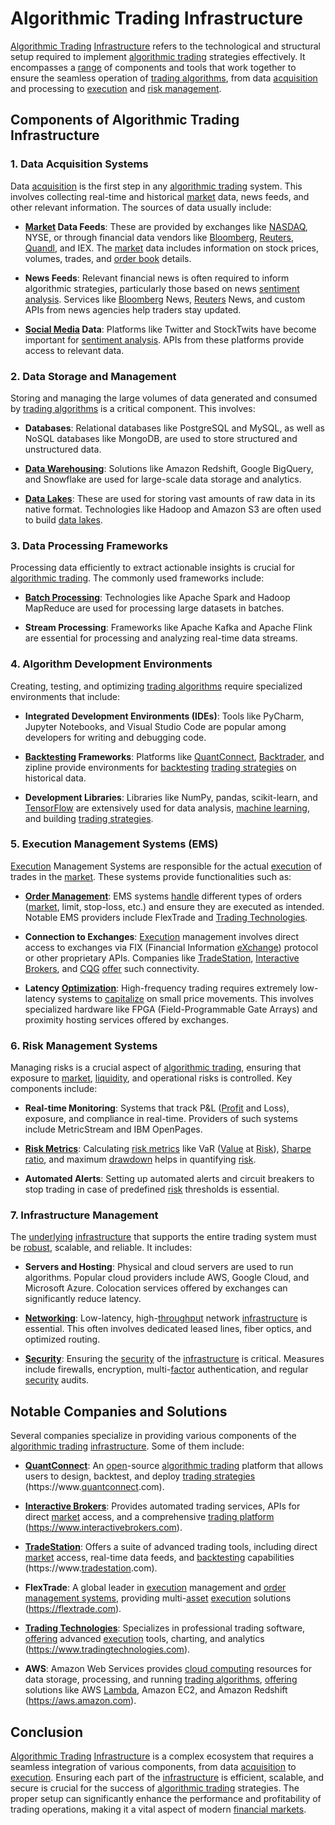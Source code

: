 # Algorithmic Trading Infrastructure

[Algorithmic Trading](../a/algorithmic_trading.md) [Infrastructure](../i/infrastructure.md) refers to the technological and structural setup required to implement [algorithmic trading](../a/algorithmic_trading.md) strategies effectively. It encompasses a [range](../r/range.md) of components and tools that work together to ensure the seamless operation of [trading algorithms](../t/trading_algorithms.md), from data [acquisition](../a/acquisition.md) and processing to [execution](../e/execution.md) and [risk management](../r/risk_management.md).

## Components of Algorithmic Trading Infrastructure

### 1. Data Acquisition Systems

Data [acquisition](../a/acquisition.md) is the first step in any [algorithmic trading](../a/algorithmic_trading.md) system. This involves collecting real-time and historical [market](../m/market.md) data, news feeds, and other relevant information. The sources of data usually include:

- **[Market](../m/market.md) Data Feeds**: These are provided by exchanges like [NASDAQ](../n/nasdaq.md), NYSE, or through financial data vendors like [Bloomberg](../b/bloomberg.md), [Reuters](../r/reuters.md), [Quandl](../q/quandl.md), and IEX. The [market](../m/market.md) data includes information on stock prices, volumes, trades, and [order book](../o/order_book.md) details.

- **News Feeds**: Relevant financial news is often required to inform algorithmic strategies, particularly those based on news [sentiment analysis](../s/sentiment_analysis.md). Services like [Bloomberg](../b/bloomberg.md) News, [Reuters](../r/reuters.md) News, and custom APIs from news agencies help traders stay updated.

- **[Social Media](../s/social_media.md) Data**: Platforms like Twitter and StockTwits have become important for [sentiment analysis](../s/sentiment_analysis.md). APIs from these platforms provide access to relevant data.

### 2. Data Storage and Management

Storing and managing the large volumes of data generated and consumed by [trading algorithms](../t/trading_algorithms.md) is a critical component. This involves:

- **Databases**: Relational databases like PostgreSQL and MySQL, as well as NoSQL databases like MongoDB, are used to store structured and unstructured data.

- **[Data Warehousing](../d/data_warehousing_in_trading.md)**: Solutions like Amazon Redshift, Google BigQuery, and Snowflake are used for large-scale data storage and analytics.

- **[Data Lakes](../d/data_lakes_in_trading.md)**: These are used for storing vast amounts of raw data in its native format. Technologies like Hadoop and Amazon S3 are often used to build [data lakes](../d/data_lakes_in_trading.md).

### 3. Data Processing Frameworks

Processing data efficiently to extract actionable insights is crucial for [algorithmic trading](../a/algorithmic_trading.md). The commonly used frameworks include:

- **[Batch Processing](../b/batch_processing.md)**: Technologies like Apache Spark and Hadoop MapReduce are used for processing large datasets in batches.

- **Stream Processing**: Frameworks like Apache Kafka and Apache Flink are essential for processing and analyzing real-time data streams.

### 4. Algorithm Development Environments

Creating, testing, and optimizing [trading algorithms](../t/trading_algorithms.md) require specialized environments that include:

- **Integrated Development Environments (IDEs)**: Tools like PyCharm, Jupyter Notebooks, and Visual Studio Code are popular among developers for writing and debugging code.

- **[Backtesting](../b/backtesting.md) Frameworks**: Platforms like [QuantConnect](../q/quantconnect.md), [Backtrader](../b/backtrader.md), and zipline provide environments for [backtesting](../b/backtesting.md) [trading strategies](../t/trading_strategies.md) on historical data.

- **Development Libraries**: Libraries like NumPy, pandas, scikit-learn, and [TensorFlow](../t/tensorflow.md) are extensively used for data analysis, [machine learning](../m/machine_learning.md), and building [trading strategies](../t/trading_strategies.md).

### 5. Execution Management Systems (EMS)

[Execution](../e/execution.md) Management Systems are responsible for the actual [execution](../e/execution.md) of trades in the [market](../m/market.md). These systems provide functionalities such as:

- **[Order Management](../o/order_management_in_trading.md)**: EMS systems [handle](../h/handle.md) different types of orders ([market](../m/market.md), limit, stop-loss, etc.) and ensure they are executed as intended. Notable EMS providers include FlexTrade and [Trading Technologies](../t/trading_technologies.md).

- **Connection to Exchanges**: [Execution](../e/execution.md) management involves direct access to exchanges via FIX (Financial Information [eXchange](../e/exchange.md)) protocol or other proprietary APIs. Companies like [TradeStation](../t/tradestation.md), [Interactive Brokers](../i/interactive_brokers.md), and [CQG](../c/cqg.md) [offer](../o/offer.md) such connectivity.

- **Latency [Optimization](../o/optimization.md)**: High-frequency trading requires extremely low-latency systems to [capitalize](../c/capitalize.md) on small price movements. This involves specialized hardware like FPGA (Field-Programmable Gate Arrays) and proximity hosting services offered by exchanges.

### 6. Risk Management Systems

Managing risks is a crucial aspect of [algorithmic trading](../a/algorithmic_trading.md), ensuring that exposure to [market](../m/market.md), [liquidity](../l/liquidity.md), and operational risks is controlled. Key components include:

- **Real-time Monitoring**: Systems that track P&L ([Profit](../p/profit.md) and Loss), exposure, and compliance in real-time. Providers of such systems include MetricStream and IBM OpenPages.

- **[Risk Metrics](../r/risk_metrics.md)**: Calculating [risk metrics](../r/risk_metrics.md) like VaR ([Value](../v/value.md) at [Risk](../r/risk.md)), [Sharpe ratio](../s/sharpe_ratio.md), and maximum [drawdown](../d/drawdown.md) helps in quantifying [risk](../r/risk.md).

- **Automated Alerts**: Setting up automated alerts and circuit breakers to stop trading in case of predefined [risk](../r/risk.md) thresholds is essential.

### 7. Infrastructure Management

The [underlying](../u/underlying.md) [infrastructure](../i/infrastructure.md) that supports the entire trading system must be [robust](../r/robust.md), scalable, and reliable. It includes:

- **Servers and Hosting**: Physical and cloud servers are used to run algorithms. Popular cloud providers include AWS, Google Cloud, and Microsoft Azure. Colocation services offered by exchanges can significantly reduce latency.

- **[Networking](../n/networking.md)**: Low-latency, high-[throughput](../t/throughput.md) network [infrastructure](../i/infrastructure.md) is essential. This often involves dedicated leased lines, fiber optics, and optimized routing.

- **[Security](../s/security.md)**: Ensuring the [security](../s/security.md) of the [infrastructure](../i/infrastructure.md) is critical. Measures include firewalls, encryption, multi-[factor](../f/factor.md) authentication, and regular [security](../s/security.md) audits.

## Notable Companies and Solutions

Several companies specialize in providing various components of the [algorithmic trading](../a/algorithmic_trading.md) [infrastructure](../i/infrastructure.md). Some of them include:

- **[QuantConnect](../q/quantconnect.md)**: An [open](../o/open.md)-source [algorithmic trading](../a/algorithmic_trading.md) platform that allows users to design, backtest, and deploy [trading strategies](../t/trading_strategies.md) (https://www.[quantconnect](../q/quantconnect.md).com).

- **[Interactive Brokers](../i/interactive_brokers.md)**: Provides automated trading services, APIs for direct [market](../m/market.md) access, and a comprehensive [trading platform](../t/trading_platform.md) (https://www.interactivebrokers.com).

- **[TradeStation](../t/tradestation.md)**: Offers a suite of advanced trading tools, including direct [market](../m/market.md) access, real-time data feeds, and [backtesting](../b/backtesting.md) capabilities (https://www.[tradestation](../t/tradestation.md).com).

- **FlexTrade**: A global leader in [execution](../e/execution.md) management and [order management systems](../o/order_management_systems.md), providing multi-[asset](../a/asset.md) [execution](../e/execution.md) solutions (https://flextrade.com).

- **[Trading Technologies](../t/trading_technologies.md)**: Specializes in professional trading software, [offering](../o/offering.md) advanced [execution](../e/execution.md) tools, charting, and analytics (https://www.tradingtechnologies.com).

- **AWS**: Amazon Web Services provides [cloud computing](../c/cloud_computing_in_trading.md) resources for data storage, processing, and running [trading algorithms](../t/trading_algorithms.md), [offering](../o/offering.md) solutions like AWS [Lambda](../l/lambda.md), Amazon EC2, and Amazon Redshift (https://aws.amazon.com).

## Conclusion

[Algorithmic Trading](../a/algorithmic_trading.md) [Infrastructure](../i/infrastructure.md) is a complex ecosystem that requires a seamless integration of various components, from data [acquisition](../a/acquisition.md) to [execution](../e/execution.md). Ensuring each part of the [infrastructure](../i/infrastructure.md) is efficient, scalable, and secure is crucial for the success of [algorithmic trading](../a/algorithmic_trading.md) strategies. The proper setup can significantly enhance the performance and profitability of trading operations, making it a vital aspect of modern [financial markets](../f/financial_market.md).